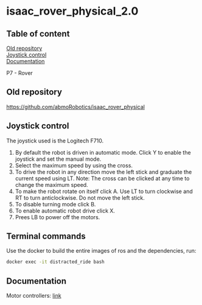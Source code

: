 # isaac_rover_physical_2.0

## Table of content
[Old repository](#old-repository)<br/>
[Joystick control](#Joystick-control)<br/>
[Documentation](#documentation)<br/>



P7 - Rover
## Old repository
https://github.com/abmoRobotics/isaac_rover_physical


## Joystick control
The joystick used is the Logitech F710.
1. By default the robot is driven in automatic mode. Click Y to enable the joystick and set the manual mode.
2. Select the maximum speed by using the cross.
3. To drive the robot in any direction move the left stick and graduate the current speed using LT.
Note: The cross can be clicked at any time to change the maximum speed.
4. To make the robot rotate on itself click A. Use LT to turn clockwise and RT to turn anticlockwise. Do not move the left stick.
5. To disable turning mode click B.
6. To enable automatic robot drive click X.
7. Prees LB to power off the motors.

## Terminal commands
Use the docker to build the entire images of ros and the dependencies, run:
```bash
docker exec -it distracted_ride bash
```

## Documentation 
Motor controllers: [link](https://en.nanotec.com/products/1768-c5-e-2-09-motor-controller-drive-for-canopen-or-usb)
